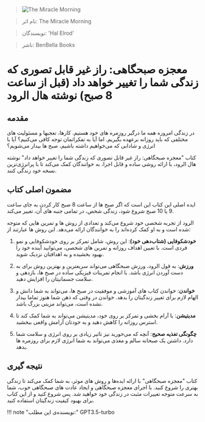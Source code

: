 
> ![The Miracle Morning](http://books.google.com/books/content?id=Bba3EAAAQBAJ&printsec=frontcover&img=1&zoom=1&source=gbs_api)

> نام اثر: The Miracle Morning 

> نویسندگان: 'Hal Elrod'

> ناشر: BenBella Books




# معجزه صبحگاهی: راز غیر قابل تصوری که زندگی شما را تغییر خواهد داد (قبل از ساعت 8 صبح) نوشته هال الرود

## مقدمه
در زندگی امروزه همه ما درگیر روزمره های خود هستیم. کارها، تعجبها و مسئولیت های مختلفی که باید روزانه برعهده بگیریم. اما آیا به تفکراتمان توجه کافی می‌کنیم؟ آیا با انرژی و شادابی که می‌خواهیم داشته باشیم، صبح ها بیدار می‌شویم؟

کتاب "معجزه صبحگاهی: راز غیر قابل تصوری که زندگی شما را تغییر خواهد داد" نوشته هال الرود، با ارائه روشی ساده و قابل اجرا، به خوانندگان کمک می‌کند تا با پرانرژی‌ترین نسخه خود زندگی کنند.

## مضمون اصلی کتاب
ایده اصلی این کتاب این است که اگر صبح ها از ساعت 8 صبح کار کردن به جای ساعت 9 یا 10 صبح شروع شود، زندگی شخص، در تمامی جنبه های آن، تغییر می‌کند.

الرود از تجربه شخصی خود شروع می‌کند و تعدادی از روش ها و تمرین هایی که متوجه شده است و به او کمک کرده‌اند را به خوانندگان ارائه می‌دهد. این روش ها عبارتند از:

1. **خودشکوفایی (شتاب‌دهی خود)**: این روش، شامل تمرکز بر روی خودشکوفایی و نمو فردی است. با تعیین اهداف روزانه و تمرین های شخصی، می‌توانید آینده خود را بهبود بخشیده و به اهدافتان نزدیک شوید.

2. **ورزش**: به قول الرود، ورزش صبحگاهی می‌تواند سریعترین و بهترین روش برای به دست آوردن انرژی باشد. با انجام تمرینات فیزیکی ساده در صبح ها، بازدهی و سلامت جسمانیتان را افزایش دهید.

3. **خواندن**: خواندن کتاب های آموزشی و موفقیت در صبح ها، می‌تواند به شما دانش و الهام لازم برای تغییر زندگیتان را بدهد. خواندن در وقتی که ذهن شما هنوز تماما بیدار نشده است، می‌تواند مزیتی بزرگ باشد.

4. **مدیتیشن**: با آرام بخشی و تمرکز بر روی خود، مدیتیشن می‌تواند به شما کمک کند تا استرس روزانه را کاهش دهید و به خودتان آرامش واقعی ببخشید.

5. **چگونگی تغذیه صحیح**: آنچه که می‌خورید نیز تاثیر زیادی بر روی انرژی و سلامت شما دارد. داشتن یک صبحانه سالم و مغذی می‌تواند به شما انرژی لازم برای روزمره ها بدهد.

## نتیجه گیری
کتاب "معجزه صبحگاهی" با ارائه ایده‌ها و روش های موثر، به شما کمک می‌کند تا زندگی بهتری را شروع کنید. با اجرای معجزه صبحگاهی و ایجاد عادت های صبحگاهی خوب، شما به سرعت متوجه تغییرات مثبت در زندگی خود خواهید شد. پس شروع کنید و از این کتاب برای بهبود کیفیت زندگیتان استفاده کنید.


!!! note "نویسنده‌ی این مطلب:"
    GPT3.5-turbo



